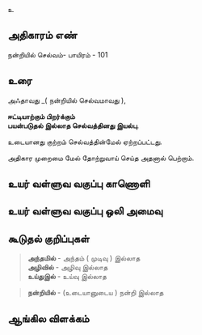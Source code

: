 உ


## அதிகாரம் எண்

நன்றியில் செல்வம்- பாயிரம் - 101 	
## உரை

அஃதாவது _( நன்றியில் செல்வமாவது ),  

**ஈட்டியாற்கும் பிறர்க்கும்  
பயன்படுதல் இல்லாத செல்வத்தினது இயல்பு**.  

உடையானது குற்றம் செல்வத்தின்மேல் ஏற்றப்பட்டது.  

அதிகார முறைமை மேல் தோற்றுவாய் செய்த அதனால் பெற்றாம்.

## உயர் வள்ளுவ வகுப்பு காணொளி


## உயர் வள்ளுவ வகுப்பு ஒலி அமைவு 


## கூடுதல் குறிப்புகள்

>**அந்தமில்** - அந்தம் ( முடிவு ) இல்லாத  
>**அழிவில்** - அழிவு இல்லாத  
>**உய்துஇல்** - உய்வு இல்லாத  

>**நன்றியில்** - (உடையானுடைய ) நன்றி இல்லாத 

## ஆங்கில விளக்கம்

